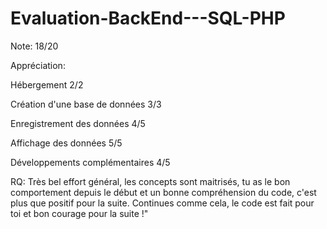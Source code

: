 # Evaluation-BackEnd---SQL-PHP

Note: 18/20

Appréciation:

Hébergement 2/2

Création d'une base de données 3/3

Enregistrement des données 4/5

Affichage des données 5/5

Développements complémentaires 4/5

RQ: Très bel effort général, les concepts sont maitrisés, tu as le bon comportement depuis le début et un bonne compréhension du code, 
c'est plus que positif pour la suite.
Continues comme cela, le code est fait pour toi et bon courage pour la suite !"


